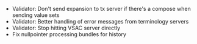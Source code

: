 * Validator: Don't send expansion to tx server if there's a compose when sending value sets
* Validator: Better handling of error messages from terminology servers
* Validator: Stop hitting VSAC server directly
* Fix nullpointer processing bundles for history
